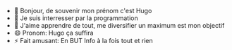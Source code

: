 - 👋 Bonjour, de souvenir mon prénom c'est Hugo
- 👀 Je suis interresser par la programmation
- 🌱 J'aime apprendre de tout, me diversifier un maximum est mon objectif
- 😄 Pronom: Hugo ça suffira
- ⚡ Fait amusant: En BUT Info à la fois tout et rien

<!---
hugoDesc/hugoDesc is a ✨ special ✨ repository because its `README.md` (this file) appears on your GitHub profile.
You can click the Preview link to take a look at your changes.
--->
